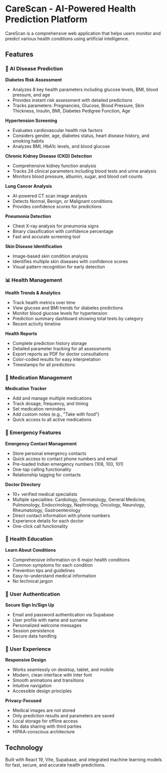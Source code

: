 # CareScan - AI-Powered Health Prediction Platform

CareScan is a comprehensive web application that helps users monitor and predict various health conditions using artificial intelligence.

## Features

### 🔬 AI Disease Prediction

**Diabetes Risk Assessment**
- Analyzes 8 key health parameters including glucose levels, BMI, blood pressure, and age
- Provides instant risk assessment with detailed predictions
- Tracks parameters: Pregnancies, Glucose, Blood Pressure, Skin Thickness, Insulin, BMI, Diabetes Pedigree Function, Age

**Hypertension Screening**
- Evaluates cardiovascular health risk factors
- Considers gender, age, diabetes status, heart disease history, and smoking habits
- Analyzes BMI, HbA1c levels, and blood glucose

**Chronic Kidney Disease (CKD) Detection**
- Comprehensive kidney function analysis
- Tracks 24 clinical parameters including blood tests and urine analysis
- Monitors blood pressure, albumin, sugar, and blood cell counts

**Lung Cancer Analysis**
- AI-powered CT scan image analysis
- Detects Normal, Benign, or Malignant conditions
- Provides confidence scores for predictions

**Pneumonia Detection**
- Chest X-ray analysis for pneumonia signs
- Binary classification with confidence percentage
- Fast and accurate screening tool

**Skin Disease Identification**
- Image-based skin condition analysis
- Identifies multiple skin diseases with confidence scores
- Visual pattern recognition for early detection

### 📊 Health Management

**Health Trends & Analytics**
- Track health metrics over time
- View glucose and BMI trends for diabetes predictions
- Monitor blood glucose levels for hypertension
- Prediction summary dashboard showing total tests by category
- Recent activity timeline

**Health Reports**
- Complete prediction history storage
- Detailed parameter tracking for all assessments
- Export reports as PDF for doctor consultations
- Color-coded results for easy interpretation
- Timestamps for all predictions

### 💊 Medication Management

**Medication Tracker**
- Add and manage multiple medications
- Track dosage, frequency, and timing
- Set medication reminders
- Add custom notes (e.g., "Take with food")
- Quick access to all active medications

### 🚨 Emergency Features

**Emergency Contact Management**
- Store personal emergency contacts
- Quick access to contact phone numbers and email
- Pre-loaded Indian emergency numbers (108, 100, 101)
- One-tap calling functionality
- Relationship tagging for contacts

**Doctor Directory**
- 10+ verified medical specialists
- Multiple specialties: Cardiology, Dermatology, General Medicine, Pulmonology, Endocrinology, Nephrology, Oncology, Neurology, Rheumatology, Gastroenterology
- Direct contact information with phone numbers
- Experience details for each doctor
- One-click call functionality

### 📖 Health Education

**Learn About Conditions**
- Comprehensive information on 6 major health conditions
- Common symptoms for each condition
- Prevention tips and guidelines
- Easy-to-understand medical information
- No technical jargon

### 🔐 User Authentication

**Secure Sign In/Sign Up**
- Email and password authentication via Supabase
- User profile with name and surname
- Personalized welcome messages
- Session persistence
- Secure data handling

### 📱 User Experience

**Responsive Design**
- Works seamlessly on desktop, tablet, and mobile
- Modern, clean interface with Inter font
- Smooth animations and transitions
- Intuitive navigation
- Accessible design principles

**Privacy-Focused**
- Medical images are not stored
- Only prediction results and parameters are saved
- Local storage for offline access
- No data sharing with third parties
- HIPAA-conscious architecture

## Technology

Built with React 19, Vite, Supabase, and integrated machine learning models for fast, secure, and accurate health predictions.